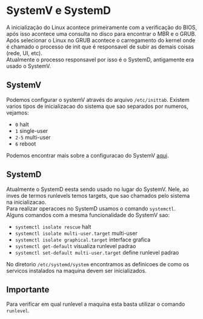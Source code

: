 # SystemV e SystemD
A inicialização do Linux acontece primeiramente com a verificação do BIOS, após isso acontece uma consulta no disco para encontrar o MBR e o GRUB.  
Após selecionar o Linux no GRUB acontece o carregamento do kernel onde é chamado o processo de init que é responsavel de subir as demais coisas (rede, UI, etc).  
Atualmente o processo responsavel por isso é o SystemD, antigamente era usado o SystemV.  
  
## SystemV
Podemos configurar o systemV através do arquivo `/etc/inittab`. Existem varios tipos de inicializacao do sistema que sao separados por numeros, vejamos:  
- `0` halt
- `1` single-user
- `2-5` multi-user
- `6` reboot
  
Podemos encontrar mais sobre a configuracao do SystemV [aqui](https://manpages.debian.org/jessie/sysvinit-core/inittab.5.en.html).  
  
## SystemD
Atualmente o SystemD eesta sendo usado no lugar do SystemV. Nele, ao inves de termos runlevels temos targets, que sao chamados pelo sistema na inicializacao.  
Para realizar operacoes no SystemD usamos o comando `systemctl`.  
Alguns comandos com a mesma funcionalidade do SystemV sao:  
- `systemctl isolate rescue` halt
- `systemctl isolate multi-user.target` multi-user
- `systemctl isolate graphical.target` interface grafica
- `systemctl get-default` visualiza runlevel padrao
- `systemctl set-default multi-user.target` define  runlevel padrao
  
No diretorio `/etc/systemd/system` encontramos as definicoes de como os servicos instalados na maquina devem ser inicializados.
  
## Importante
Para verificar em qual runlevel a maquina esta basta utilizar o comando `runlevel`. 
